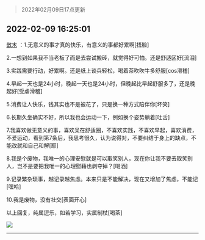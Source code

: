 > 2022年02月09日17点更新
<link rel="stylesheet" href="https://cdn.jsdelivr.net/gh/taotie6/sampleJSON@main/css/photo_show.css">
<meta name="referrer" content="no-referrer" />


 ## 2022-02-09 16:25:01 

 [㪚木](https://www.coolapk.com/feed/33417923?shareKey=Y2NkZmY2Y2I5MTQxNjIwMzgyYjk~) ：1.无意义的事才真的快乐，有意义的事都好累啊[捂脸]

2.一想到如果我不当老板了而是去尝试搬砖，就觉得好可怕。还是舒适区好[流泪]

3.实践需要行动，好累啊。还是纸上谈兵轻松，喝着茶吹吹牛多舒服[cos滑稽]

4.早起一天也是24小时，晚起一天也是24小时<!--break-->，但晚起比早起舒服多了，还是晚起好[受虐滑稽]

5.消费让人快乐，钱其实也不是被花了，只是换一种方式陪伴你[坏笑]

6.长期久坐确实不好，所以我也会运动一下，例如换个姿势躺着[吐舌]

7.我喜欢做无意义的事，喜欢呆在舒适圈，不喜欢实践，不喜欢早起，喜欢消费，不爱运动，看到第7条后，我思考很久，认为说得对，不要纠结于身上的缺点，不能改就和自己和解[耶]

8.我是个废物，我唯一的心理安慰就是可以取笑别人，现在你让我不要去取笑别人，岂不是要把我唯一的心理慰藉也剥夺掉？[喝酒]

9.记录繁杂琐事，越记录越焦虑。本来只是不能解决，现在又增加了焦虑，不能记[嘿哈]

10.我是废物，没有社交[表面开心]

以上回复，纯属逗乐，如若学习，实属制杖[喝茶] 

<div class="album">
<img class="img-item" src="http://image.coolapk.com/feed/2022/0209/16/1081091_111d069d_5100_5604_521@180x122.gif" />
</div>

 ------- 

